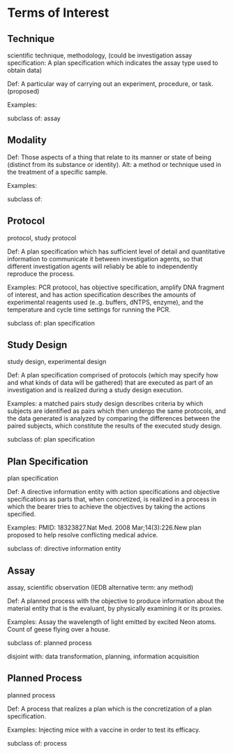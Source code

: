 # Terms of Interest

## Technique

scientific technique, methodology, (could be investigation assay specification: A plan specification which indicates the assay type used to obtain data)

Def: A particular way of carrying out an experiment, procedure, or task. (proposed)

Examples: 

subclass of: assay

## Modality

Def: Those aspects of a thing that relate to its manner or state of being (distinct from its substance or identity). Alt: a method or technique used in the treatment of a specific sample. 

Examples:

subclass of: 

## Protocol

protocol, study protocol

Def: A plan specification which has sufficient level of detail and quantitative information to communicate it between investigation agents, so that different investigation agents will reliably be able to independently reproduce the process.

Examples: PCR protocol, has objective specification, amplify DNA fragment of interest, and has action specification describes the amounts of experimental reagents used (e..g. buffers, dNTPS, enzyme), and the temperature and cycle time settings for running the PCR.

subclass of: plan specification

## Study Design

study design, experimental design

Def: A plan specification comprised of protocols (which may specify how and what kinds of data will be gathered) that are executed as part of an investigation and is realized during a study design execution.

Examples: a matched pairs study design describes criteria by which subjects are identified as pairs which then undergo the same protocols, and the data generated is analyzed by comparing the differences between the paired subjects, which constitute the results of the executed study design.

subclass of: plan specification

## Plan Specification

plan specification

Def: A directive information entity with action specifications and objective specifications as parts that, when concretized, is realized in a process in which the bearer tries to achieve the objectives by taking the actions specified.

Examples: PMID: 18323827.Nat Med. 2008 Mar;14(3):226.New plan proposed to help resolve conflicting medical advice.

subclass of: directive information entity

## Assay

assay, scientific observation (IEDB alternative term: any method)

Def: A planned process with the objective to produce information about the material entity that is the evaluant, by physically examining it or its proxies.

Examples: Assay the wavelength of light emitted by excited Neon atoms. Count of geese flying over a house.

subclass of: planned process

disjoint with: data transformation, planning, information acquisition

## Planned Process

planned process

Def: A process that realizes a plan which is the concretization of a plan specification.

Examples: Injecting mice with a vaccine in order to test its efficacy.

subclass of: process
